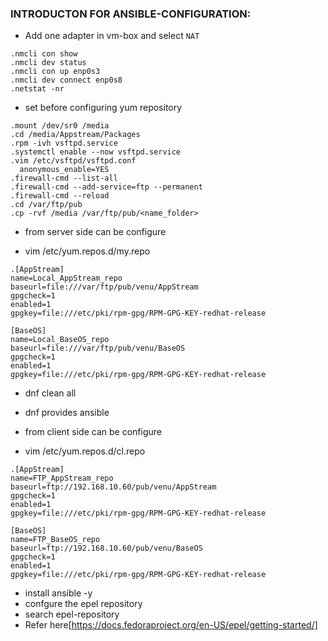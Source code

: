 ### INTRODUCTON FOR ANSIBLE-CONFIGURATION:

* Add one adapter in vm-box and select `NAT` 

 ```
 .nmcli con show
 .nmcli dev status
 .nmcli con up enp0s3
 .nmcli dev connect enp0s8
 .netstat -nr
 ```
* set before configuring yum repository
 ```
 .mount /dev/sr0 /media
 .cd /media/Appstream/Packages
 .rpm -ivh vsftpd.service
 .systemctl enable --now vsftpd.service
 .vim /etc/vsftpd/vsftpd.conf
   anonymous_enable=YES
 .firewall-cmd --list-all  
 .firewall-cmd --add-service=ftp --permanent
 .firewall-cmd --reload
 .cd /var/ftp/pub
 .cp -rvf /media /var/ftp/pub/<name_folder>
 ```
* from server side can be configure

* vim /etc/yum.repos.d/my.repo
 ```
 .[AppStream]
name=Local_AppStream_repo
baseurl=file:///var/ftp/pub/venu/AppStream
gpgcheck=1
enabled=1
gpgkey=file:///etc/pki/rpm-gpg/RPM-GPG-KEY-redhat-release

[BaseOS]
name=Local_BaseOS_repo
baseurl=file:///var/ftp/pub/venu/BaseOS
gpgcheck=1
enabled=1
gpgkey=file:///etc/pki/rpm-gpg/RPM-GPG-KEY-redhat-release

 ```
* dnf clean all
* dnf provides ansible

* from client side can be configure

* vim /etc/yum.repos.d/cl.repo
 ```
 .[AppStream]
name=FTP_AppStream_repo
baseurl=ftp://192.168.10.60/pub/venu/AppStream
gpgcheck=1
enabled=1
gpgkey=file:///etc/pki/rpm-gpg/RPM-GPG-KEY-redhat-release

[BaseOS]
name=FTP_BaseOS_repo
baseurl=ftp://192.168.10.60/pub/venu/BaseOS
gpgcheck=1
enabled=1
gpgkey=file:///etc/pki/rpm-gpg/RPM-GPG-KEY-redhat-release
 ```  

* install ansible -y
* confgure the epel repository
* search epel-repository
* Refer here[https://docs.fedoraproject.org/en-US/epel/getting-started/] 

